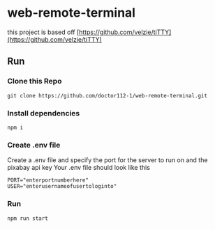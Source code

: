 # web-remote-terminal

this project is based off [https://github.com/velzie/tiTTY](https://github.com/velzie/tiTTY)

## Run

### Clone this Repo

```
git clone https://github.com/doctor112-1/web-remote-terminal.git
```

### Install dependencies

```
npm i
```

### Create .env file

Create a .env file and specify the port for the server to run on and the pixabay api key
Your .env file should look like this

```
PORT="enterportnumberhere"
USER="enterusernameofusertologinto"
```

### Run

```
npm run start
```
